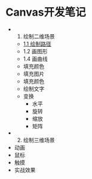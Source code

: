 # Canvas开发笔记
* 1. 绘制二维场景
  * [1.1 绘制路径](./note/chapter-01/01.md)
  * 1.2 画图形
  * 1.4 画曲线
  * 填充颜色
  * 填充图片
  * 填充颜色
  * 绘制文字
  * 变换
    * 水平
    * 旋转
    * 缩放
    * 矩阵
* 2. 绘制三维场景
* 动画
* 鼠标
* 触摸
* 实战效果
  